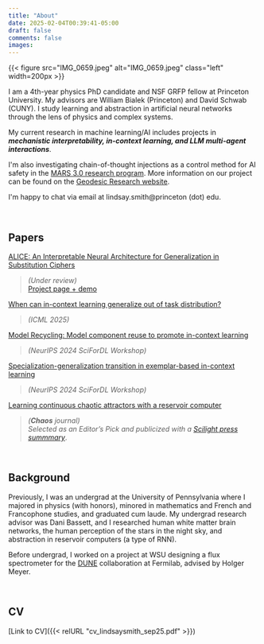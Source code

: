 ```yaml
---
title: "About"
date: 2025-02-04T00:39:41-05:00
draft: false
comments: false
images:
---
```

{{< figure src="IMG_0659.jpeg" alt="IMG_0659.jpeg" class="left" width=200px >}}
<!-- ![alt](/en/IMG_0659.jpeg) -->

I am a 4th-year physics PhD candidate and NSF GRFP fellow at Princeton University. My advisors are William Bialek (Princeton) and David Schwab (CUNY). I study learning and abstraction in artificial neural networks through the lens of physics and complex systems.

My current research in machine learning/AI includes projects in ***mechanistic interpretability, in-context learning, and LLM multi-agent interactions***.

I'm also investigating chain-of-thought injections as a control method for AI safety in the [MARS 3.0 research program](https://www.cambridgeaisafety.org/mars). More information on our project can be found on the [Geodesic Research website](https://www.geodesicresearch.org/research).

I'm happy to chat via email at lindsay.smith@princeton (dot) edu.

&nbsp;
## Papers

[ALICE: An Interpretable Neural Architecture for Generalization in Substitution Ciphers](https://arxiv.org/abs/2509.07282)
> *(Under review)*\
> [Project page + demo](https://jshen.net/alice)


[When can in-context learning generalize out of task distribution?](https://arxiv.org/abs/2506.05574)
> *(ICML 2025)*

[Model Recycling: Model component reuse to promote in-context learning](https://openreview.net/forum?id=vWSu8nEURM)
> *(NeurIPS 2024 SciForDL Workshop)*

[Specialization-generalization transition in exemplar-based in-context learning](https://openreview.net/forum?id=D1ui5QwHqF)
> *(NeurIPS 2024 SciForDL Workshop)*

[Learning continuous chaotic attractors with a reservoir computer](https://doi.org/10.1063/5.0075572)
> *(**Chaos** journal)\
> Selected as an Editor’s Pick and publicized with a [Scilight press summmary](https://doi.org/10.1063/10.0009079)*.

&nbsp;
## Background

Previously, I was an undergrad at the University of Pennsylvania where I majored in physics (with honors), minored in mathematics and French and Francophone studies, and graduated cum laude. My undergrad research advisor was Dani Bassett, and I researched human white matter brain networks, the human perception of the stars in the night sky, and abstraction in reservoir computers (a type of RNN).


Before undergrad, I worked on a project at WSU designing a flux spectrometer for the [DUNE](https://lbnf-dune.fnal.gov/) collaboration at Fermilab, advised by Holger Meyer.

&nbsp;
## CV
[Link to CV]({{< relURL "cv_lindsaysmith_sep25.pdf" >}})